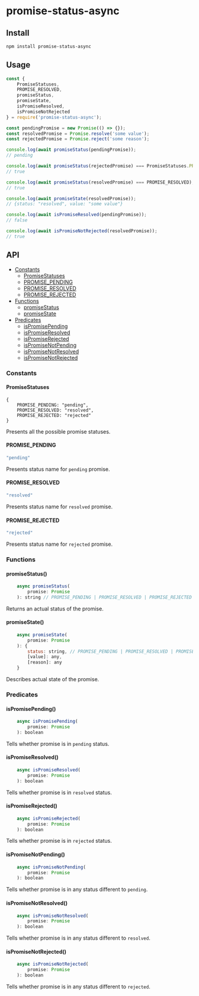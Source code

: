 # promise-status-async

## Install
```bash
npm install promise-status-async
```

## Usage
```js
const {
    PromiseStatuses,
    PROMISE_RESOLVED,
    promiseStatus,
    promiseState,
    isPromiseResolved,
    isPromiseNotRejected
} = require('promise-status-async');

const pendingPromise = new Promise(() => {});
const resolvedPromise = Promise.resolve('some value');
const rejectedPromise = Promise.reject('some reason');

console.log(await promiseStatus(pendingPromise));
// pending

console.log(await promiseStatus(rejectedPromise) === PromiseStatuses.PROMISE_REJECTED);
// true

console.log(await promiseStatus(resolvedPromise) === PROMISE_RESOLVED);
// true

console.log(await promiseState(resolvedPromise));
// {status: "resolved", value: "some value"}

console.log(await isPromiseResolved(pendingPromise));
// false

console.log(await isPromiseNotRejected(resolvedPromise));
// true
```

## API
* [Constants](#constants)
    + [PromiseStatuses](#promisestatuses)
    + [PROMISE_PENDING](#promise_pending)
    + [PROMISE_RESOLVED](#promise_resolved)
    + [PROMISE_REJECTED](#promise_rejected)
* [Functions](#functions)
    + [promiseStatus](#promiseStatus)
    + [promiseState](#promiseState)
* [Predicates](#predicates)
    + [isPromisePending](#ispromisepending)
    + [isPromiseResolved](#ispromiseresolved)
    + [isPromiseRejected](#ispromiserejected)
    + [isPromiseNotPending](#ispromisenotpending)
    + [isPromiseNotResolved](#ispromisenotresolved)
    + [isPromiseNotRejected](#ispromisenotrejected)

### Constants
#### PromiseStatuses
```
{
    PROMISE_PENDING: "pending",
    PROMISE_RESOLVED: "resolved",
    PROMISE_REJECTED: "rejected"
}
```
Presents all the possible promise statuses.

#### PROMISE_PENDING
```js
"pending"
```
Presents status name for `pending` promise.

#### PROMISE_RESOLVED
```js
"resolved"
```
Presents status name for `resolved` promise.

#### PROMISE_REJECTED
```js
"rejected"
```
Presents status name for `rejected` promise.

### Functions

#### promiseStatus()
```js
    async promiseStatus(
        promise: Promise
    ): string // PROMISE_PENDING | PROMISE_RESOLVED | PROMISE_REJECTED
```
Returns an actual status of the promise.

#### promiseState()
```js
    async promiseState(
        promise: Promise
    ): {
        status: string, // PROMISE_PENDING | PROMISE_RESOLVED | PROMISE_REJECTED
        [value]: any,
        [reason]: any
    }
```
Describes actual state of the promise.

### Predicates

#### isPromisePending()
```js
    async isPromisePending(
        promise: Promise
    ): boolean
```
Tells whether promise is in `pending` status.

#### isPromiseResolved()
```js
    async isPromiseResolved(
        promise: Promise
    ): boolean
```
Tells whether promise is in `resolved` status.

#### isPromiseRejected()
```js
    async isPromiseRejected(
        promise: Promise
    ): boolean
```
Tells whether promise is in `rejected` status.

#### isPromiseNotPending()
```js
    async isPromiseNotPending(
        promise: Promise
    ): boolean
```
Tells whether promise is in any status different to `pending`.

#### isPromiseNotResolved()
```js
    async isPromiseNotResolved(
        promise: Promise
    ): boolean
```
Tells whether promise is in any status different to `resolved`.

#### isPromiseNotRejected()
```js
    async isPromiseNotRejected(
        promise: Promise
    ): boolean
```
Tells whether promise is in any status different to `rejected`.
